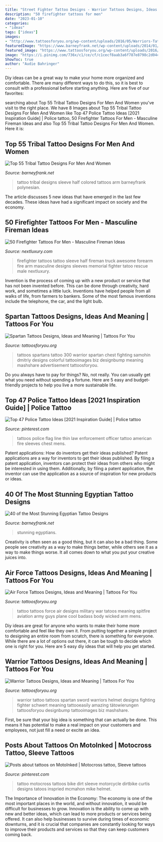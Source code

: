 ```yaml
---
title: "Street Fighter Tattoo Designs - Warrior Tattoos Designs, Ideas And Meaning"
description: "50 firefighter tattoos for men"
date: "2023-01-10"
categories:
- "ideas"
tags: ["ideas"]
images:
- "http://www.tattoosforyou.org/wp-content/uploads/2016/05/Warriors-Tattoo.jpg"
featuredImage: "https://www.barneyfrank.net/wp-content/uploads/2014/01/egyptian-tattoo-on-chest-n-shoulders.jpg"
featured_image: "https://www.tattoosforyou.org/wp-content/uploads/2016/05/Spartans-Tattoos.jpg"
image: "https://i.pinimg.com/736x/c1/ce/cf/c1cecf8aab3a6f787e8798c2d04cb684.jpg"
ShowToc: true
author: "Audie Bahringer"
---
```



Diy ideas can be a great way to make your home more organized and comfortable. There are many different ways to do this, so it is best to consult with a professional before starting anything. Here are five of our favorites: 

	

		
searching about Top 55 Tribal Tattoo Designs For Men And Women you've visit to the right place. We have 8 Images about Top 55 Tribal Tattoo Designs For Men And Women like Top 47 Police Tattoo Ideas [2021 Inspiration Guide] | Police tattoo, 50 Firefighter Tattoos For Men - Masculine Fireman Ideas and also Top 55 Tribal Tattoo Designs For Men And Women. Here it is:
		
    
## Top 55 Tribal Tattoo Designs For Men And Women

<img loading=lazy src="http://www.barneyfrank.net/wp-content/uploads/2014/07/colored-tribal-tattoo-sleevestattoos-ideas-half-sleeve-images-7v6iretc.png.jpg" onerror="this.onerror=null;this.src='https://tse2.mm.bing.net/th?id=OIP.3v6b5woDr4CTUi2FG1IxeAHaJ0&amp;pid=15.1';" alt="Top 55 Tribal Tattoo Designs For Men And Women">

_Source: barneyfrank.net_

>tattoo tribal designs sleeve half colored tattoos arm barneyfrank polynesian. 

	

The article discusses 5 new ideas that have emerged in the last few decades. These ideas have had a significant impact on society and the economy.

    
## 50 Firefighter Tattoos For Men - Masculine Fireman Ideas

<img loading=lazy src="http://nextluxury.com/wp-content/uploads/awesome-male-firefighter-tattoos-half-sleeve.jpg" onerror="this.onerror=null;this.src='https://tse1.mm.bing.net/th?id=OIP.5T06QBH63Ioe-472WabCVQAAAA&amp;pid=15.1';" alt="50 Firefighter Tattoos For Men - Masculine Fireman Ideas">

_Source: nextluxury.com_

>firefighter tattoos tattoo sleeve half fireman truck awesome forearm fire arm masculine designs sleeves memorial fighter tatoo rescue male nextluxury. 

	

Invention is the process of coming up with a new product or service that has not been invented before. This can be done through creativity, hard work, and sometimes a little luck. Inventions have helped people from all walks of life, from farmers to bankers. Some of the most famous inventions include the telephone, the car, and the light bulb.

    
## Spartan Tattoos Designs, Ideas And Meaning | Tattoos For You

<img loading=lazy src="https://www.tattoosforyou.org/wp-content/uploads/2016/05/Spartans-Tattoos.jpg" onerror="this.onerror=null;this.src='https://tse2.mm.bing.net/th?id=OIP.p5ghB_UFeMBCAs05ugdTlAHaKS&amp;pid=15.1';" alt="Spartan Tattoos Designs, Ideas and Meaning | Tattoos For You">

_Source: tattoosforyou.org_

>tattoos spartans tattoo 300 warrior spartan chest fighting samohin dmitriy designs colorful tattooimages biz designbump meaning mashshare advertisement tattoosforyou. 

	

Do you always have to pay for things? No, not really. You can usually get what you need without spending a fortune. Here are 5 easy and budget-friendly projects to help you live a more sustainable life.

    
## Top 47 Police Tattoo Ideas [2021 Inspiration Guide] | Police Tattoo

<img loading=lazy src="https://i.pinimg.com/736x/c1/ce/cf/c1cecf8aab3a6f787e8798c2d04cb684.jpg" onerror="this.onerror=null;this.src='https://tse4.mm.bing.net/th?id=OIP.wt2II5N0Gc-QTc4_sFUZxQHaHl&amp;pid=15.1';" alt="Top 47 Police Tattoo Ideas [2021 Inspiration Guide] | Police tattoo">

_Source: pinterest.com_

>tattoos police flag line thin law enforcement officer tattoo american fire sleeves chest mens. 

	

Patent applications: How do inventors get their ideas published?
Patent applications are a way for inventors to get their ideas published. By filing a patent application, inventors can protect their ideas from others who might be interested in using them. Additionally, by filing a patent application, the inventor can use the application as a source of inspiration for new products or ideas.

    
## 40 Of The Most Stunning Egyptian Tattoo Designs

<img loading=lazy src="https://www.barneyfrank.net/wp-content/uploads/2014/01/egyptian-tattoo-on-chest-n-shoulders.jpg" onerror="this.onerror=null;this.src='https://tse4.mm.bing.net/th?id=OIP.ua-5M9q6O3zpJFyRtokIrgHaFo&amp;pid=15.1';" alt="40 of the Most Stunning Egyptian Tattoo Designs">

_Source: barneyfrank.net_

>stunning egyptians. 

	

Creativity is often seen as a good thing, but it can also be a bad thing. Some people see creativity as a way to make things better, while others see it as a way to make things worse. It all comes down to what you put your creative juices into.

    
## Air Force Tattoos Designs, Ideas And Meaning | Tattoos For You

<img loading=lazy src="https://www.tattoosforyou.org/wp-content/uploads/2016/03/Air-Force-Tattoo-Ideas-for-Men.jpg" onerror="this.onerror=null;this.src='https://tse2.mm.bing.net/th?id=OIP.hGUvywShNvhfe7rVxDKDjAHaLH&amp;pid=15.1';" alt="Air Force Tattoos Designs, Ideas and Meaning | Tattoos For You">

_Source: tattoosforyou.org_

>tattoo tattoos force air designs military war tatoos meaning spitfire aviation army guys plane cool badass body wicked arm mens. 

	

Diy ideas are great for anyone who wants to make their home more comfortable and feel like they own it. From putting together a simple project to designing an entire room from scratch, there is something for everyone. While there are a lot of options out there, it can be tough to decide which one is right for you. Here are 5 easy diy ideas that will help you get started.

    
## Warrior Tattoos Designs, Ideas And Meaning | Tattoos For You

<img loading=lazy src="http://www.tattoosforyou.org/wp-content/uploads/2016/05/Warriors-Tattoo.jpg" onerror="this.onerror=null;this.src='https://tse1.mm.bing.net/th?id=OIP.dBSXrp-cemHgWyZUOq2PTgHaKx&amp;pid=15.1';" alt="Warrior Tattoos Designs, Ideas and Meaning | Tattoos For You">

_Source: tattoosforyou.org_

>warrior tattoo tattoos spartan sword warriors helmet designs fighting fighter schwert meaning tattooeasily amazing tätowierungen tattoosforyou designbump tattooimages biz mashshare. 

	

First, be sure that your big idea is something that can actually be done. This means it has potential to make a real impact on your customers and employees, not just fill a need or excite an idea.

    
## Posts About Tattoos On MotoInked | Motocross Tattoo, Sleeve Tattoos

<img loading=lazy src="https://i.pinimg.com/736x/33/11/ce/3311ce9b437a2858706a31a47493b92f--motocross-tattoo-tattoo-bike.jpg" onerror="this.onerror=null;this.src='https://tse3.mm.bing.net/th?id=OIP.3K63vxUUdYVnDop8oR3piwHaMy&amp;pid=15.1';" alt="Posts about tattoos on MotoInked | Motocross tattoo, Sleeve tattoos">

_Source: pinterest.com_

>tattoo motocross tattoos bike dirt sleeve motorcycle dirtbike curtis designs tatoos inspried mcmahon mike helmet. 

	

The Importance of Innovation in the Economy:
The economy is one of the most important places in the world, and without innovation, it would be difficult for businesses to grow. Innovation is the ability to come up with new and better ideas, which can lead to more products or services being offered. It can also help businesses to survive during times of economic downturns, and it is crucial that companies are constantly looking for ways to improve their products and services so that they can keep customers coming back.

